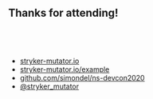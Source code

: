 ## Thanks for attending!

<div class="flex">
    <div class="col">
      <ul style="margin-top: 75px" class="no-list">
        <li><a href="https://stryker-mutator.io">stryker-mutator.io</a></li>
        <li><a href="https://stryker-mutator.io/example">stryker-mutator.io/example</a></li>
        <li><a href="https://github.com/simondel/ns-devcon2020">github.com/simondel/ns-devcon2020</a></li>
        <li><a href="https://twitter.com/stryker_mutator">@stryker_mutator</a></li>
      </ul>
    </div>
</div>